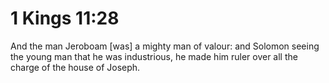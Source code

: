 # 1 Kings 11:28

And the man Jeroboam [was] a mighty man of valour: and Solomon seeing the young man that he was industrious, he made him ruler over all the charge of the house of Joseph.